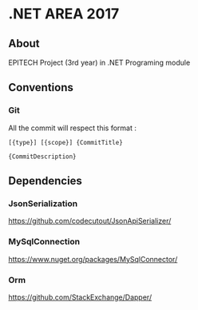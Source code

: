 # .NET AREA 2017
## About

EPITECH Project (3rd year) in .NET Programing module

## Conventions

### Git
All the commit will respect this format :
```
[{type}] [{scope}] {CommitTitle}

{CommitDescription}

```

## Dependencies
### JsonSerialization
https://github.com/codecutout/JsonApiSerializer/
### MySqlConnection
https://www.nuget.org/packages/MySqlConnector/
### Orm
https://github.com/StackExchange/Dapper/